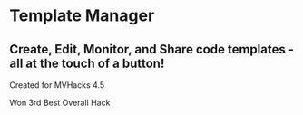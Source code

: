 # Template Manager
## Create, Edit, Monitor, and Share code templates - all at the touch of a button!

Created for MVHacks 4.5

Won 3rd Best Overall Hack

